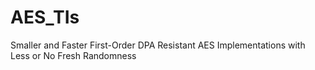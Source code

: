 # AES_TIs
Smaller and Faster First-Order DPA Resistant AES Implementations with Less or No Fresh Randomness
